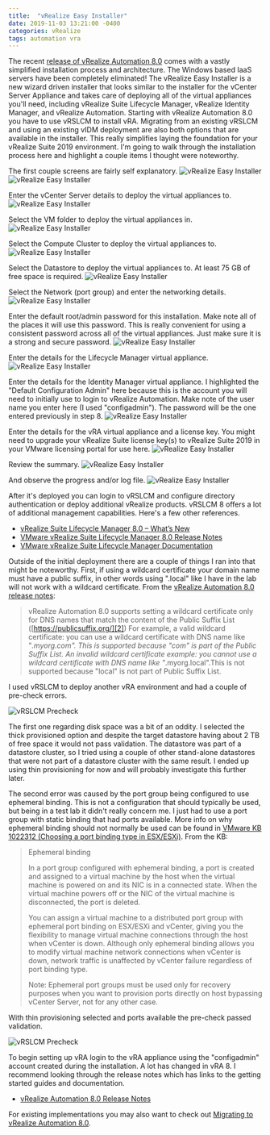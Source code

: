 ```yaml
---
title:  "vRealize Easy Installer"
date: 2019-11-03 13:21:00 -0400
categories: vRealize
tags: automation vra
---
```

The recent [release of vRealize Automation 8.0][9] comes with a vastly simplified installation process and architecture.  The Windows based IaaS servers have been completely eliminated!  The vRealize Easy Installer is a new wizard driven installer that looks similar to the installer for the vCenter Server Appliance and takes care of deploying all of the virtual appliances you'll need, including vRealize Suite Lifecycle Manager, vRealize Identity Manager, and vRealize Automation.  Starting with vRealize Automation 8.0 you have to use vRSLCM to install vRA.  Migrating from an existing vRSLCM and using an existing vIDM deployment are also both options that are available in the installer.  This really simplifies laying the foundation for your vRealize Suite 2019 environment.  I'm going to walk through the installation process here and highlight a couple items I thought were noteworthy.

The first couple screens are fairly self explanatory.
![vRealize Easy Installer](/assets/images/vrei1.png)
![vRealize Easy Installer](/assets/images/vrei2.png)

Enter the vCenter Server details to deploy the virtual appliances to.
![vRealize Easy Installer](/assets/images/vrei3.png)

Select the VM folder to deploy the virtual appliances in.
![vRealize Easy Installer](/assets/images/vrei4.png)

Select the Compute Cluster to deploy the virtual appliances to.
![vRealize Easy Installer](/assets/images/vrei5.png)

Select the Datastore to deploy the virtual appliances to.  At least 75 GB of free space is required.
![vRealize Easy Installer](/assets/images/vrei6.png)

Select the Network (port group) and enter the networking details.
![vRealize Easy Installer](/assets/images/vrei7.png)

Enter the default root/admin password for this installation.  Make note all of the places it will use this password. This is really convenient for using a consistent password across all of the virtual appliances.  Just make sure it is a strong and secure password.
![vRealize Easy Installer](/assets/images/vrei8.png)

Enter the details for the Lifecycle Manager virtual appliance.
![vRealize Easy Installer](/assets/images/vrei9.png)

Enter the details for the Identity Manager virtual appliance.  I highlighted the "Default Configuration Admin" here because this is the account you will need to initially use to login to vRealize Automation.  Make note of the user name you enter here (I used "configadmin").  The password will be the one entered previously in step 8.
![vRealize Easy Installer](/assets/images/vrei10.png)

Enter the details for the vRA virtual appliance and a license key.  You might need to upgrade your vRealize Suite license key(s) to vRealize Suite 2019 in your VMware licensing portal for use here.
![vRealize Easy Installer](/assets/images/vrei11.png)

Review the summary.
![vRealize Easy Installer](/assets/images/vrei12.png)

And observe the progress and/or log file.
![vRealize Easy Installer](/assets/images/vrei13.png)

After it's deployed you can login to vRSLCM and configure directory authentication or deploy additional vRealize products. vRSLCM 8 offers a lot of additional management capabilities.  Here's a few other references.

* [vRealize Suite Lifecycle Manager 8.0 – What’s New][4]
* [VMware vRealize Suite Lifecycle Manager 8.0 Release Notes][5]
* [VMware vRealize Suite Lifecycle Manager Documentation][6]

Outside of the initial deployment there are a couple of things I ran into that might be noteworthy.  First, if using a wildcard certificate your domain name must have a public suffix, in other words using ".local" like I have in the lab will not work with a wildcard certificate.  From the [vRealize Automation 8.0 release notes][1]:

> vRealize Automation 8.0 supports setting a wildcard certificate only for DNS names that match the content of the Public Suffix List ([https://publicsuffix.org/][2]) For example, a valid wildcard certificate: you can use a wildcard certificate with DNS name like "*.myorg.com". This is supported because "com" is part of the Public Suffix List. An invalid wildcard certificate example: you cannot use a wildcard certificate with DNS name like "*.myorg.local".This is not supported because "local" is not part of Public Suffix List. 

I used vRSLCM to deploy another vRA environment and had a couple of pre-check errors.  

![vRSLCM Precheck](/assets/images/vrslm8-precheck-fail.png)

The first one regarding disk space was a bit of an oddity.  I selected the thick provisioned option and despite the target datastore having about 2 TB of free space it would not pass validation.  The datastore was part of a datastore cluster, so I tried using a couple of other stand-alone datastores that were not part of a datastore cluster with the same result.  I ended up using thin provisioning for now and will probably investigate this further later.

The second error was caused by the port group being configured to use ephemeral binding.  This is not a configuration that should typically be used, but being in a test lab it didn't really concern me.  I just had to use a port group with static binding that had ports available.  More info on why ephemeral binding should not normally be used can be found in [VMware KB 1022312 (Choosing a port binding type in ESX/ESXi)][3].  From the KB:

> Ephemeral binding
> 
> In a port group configured with ephemeral binding, a port is created and assigned to a virtual machine by the host when the virtual machine is powered on and its NIC is in a connected state. When the virtual machine powers off or the NIC of the virtual machine is disconnected, the port is deleted.
> 
> You can assign a virtual machine to a distributed port group with ephemeral port binding on ESX/ESXi and vCenter, giving you the flexibility to manage virtual machine connections through the host when vCenter is down. Although only ephemeral binding allows you to modify virtual machine network connections when vCenter is down, network traffic is unaffected by vCenter failure regardless of port binding type.
> 
> Note: Ephemeral port groups must be used only for recovery purposes when you want to provision ports directly on host bypassing vCenter Server, not for any other case.

With thin provisioning selected and ports available the pre-check passed validation.

![vRSLCM Precheck](/assets/images/vrslm8-precheck-pass.png)

To begin setting up vRA login to the vRA appliance using the "configadmin" account created during the installation. A lot has changed in vRA 8. I recommend looking through the release notes which has links to the getting started guides and documentation. 

* [vRealize Automation 8.0 Release Notes][8]

For existing implementations you may also want to check out [Migrating to vRealize Automation 8.0][7].

[1]: https://docs.vmware.com/en/vRealize-Automation/8.0/rn/vRealize-Automation-80-release-notes.html
[2]: https://publicsuffix.org/
[3]: https://kb.vmware.com/s/article/1022312
[4]: https://blogs.vmware.com/management/2019/08/vrslcm-8-0-whats-new.html
[5]: https://docs.vmware.com/en/VMware-vRealize-Suite-Lifecycle-Manager/2019/rn/VMware-vRealize-Suite-Lifecycle-Manager-80-Release-Notes.html
[6]: https://docs.vmware.com/en/VMware-vRealize-Suite-Lifecycle-Manager/index.html
[7]: https://docs.vmware.com/en/vRealize-Automation/8.0/running-migration-assessment-for-vrealize-automation/GUID-C092632E-C807-459D-87DE-8E1FEBCDEAD6.html
[8]: https://docs.vmware.com/en/vRealize-Automation/8.0/rn/vRealize-Automation-80-release-notes.html
[9]: https://blogs.vmware.com/management/2019/10/vrealize-suite-2019-vcloud-suite-2019-ga.html